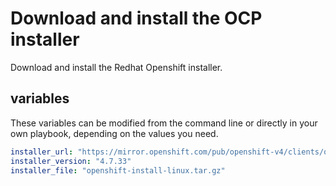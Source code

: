 # Download and install the OCP installer

Download and install the Redhat Openshift installer.

## variables

These variables can be modified from the command line or directly in your own playbook, depending on the values you need.

```yaml
installer_url: "https://mirror.openshift.com/pub/openshift-v4/clients/ocp"
installer_version: "4.7.33"
installer_file: "openshift-install-linux.tar.gz"
```
